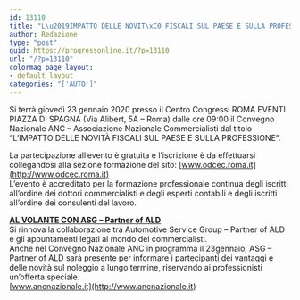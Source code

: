 ```yaml
---
id: 13110
title: "L\u2019IMPATTO DELLE NOVIT\xC0 FISCALI SUL PAESE E SULLA PROFESSIONE"
author: Redazione
type: "post"
guid: https://progressonline.it/?p=13110
url: "/?p=13110"
colormag_page_layout:
- default_layout
categories: "['AUTO']"
---
```


Si terrà giovedì 23 gennaio 2020 presso il Centro Congressi ROMA EVENTI PIAZZA DI SPAGNA (Via Alibert, 5A – Roma) dalle ore 09:00 il Convegno Nazionale ANC – Associazione Nazionale Commercialisti dal titolo “L’IMPATTO DELLE NOVITÀ FISCALI SUL PAESE E SULLA PROFESSIONE”.

La partecipazione all’evento è gratuita e l’iscrizione è da effettuarsi collegandosi alla sezione formazione del sito: [www.odcec.roma.it](http://www.odcec.roma.it)  
L’evento è accreditato per la formazione professionale continua degli iscritti all’ordine dei dottori commercialisti e degli esperti contabili e degli iscritti all’ordine dei consulenti del lavoro.

**[AL VOLANTE CON ASG – Partner of ALD](https://www.automotivesg.com/)**  
Si rinnova la collaborazione tra Automotive Service Group – Partner of ALD e gli appuntamenti legati al mondo dei commercialisti.  
Anche nel Convegno Nazionale ANC in programma il 23gennaio, ASG – Partner of ALD sarà presente per informare i partecipanti dei vantaggi e delle novità sul noleggio a lungo termine, riservando ai professionisti un’offerta speciale.  
[www.ancnazionale.it](http://www.ancnazionale.it)